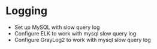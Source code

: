 # Logging

* Set up MySQL with slow query log
* Configure ELK to work with mysql slow query log
* Configure GrayLog2 to work with mysql slow query log
